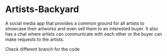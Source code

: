 # Artists-Backyard
A social media app that provides a common ground for all artists to showcase their artworks and even sell them to an interested buyer. It also has a chat where artists can communicate with each other or the buyer can make requests to the artists.

Check different branch for the code
